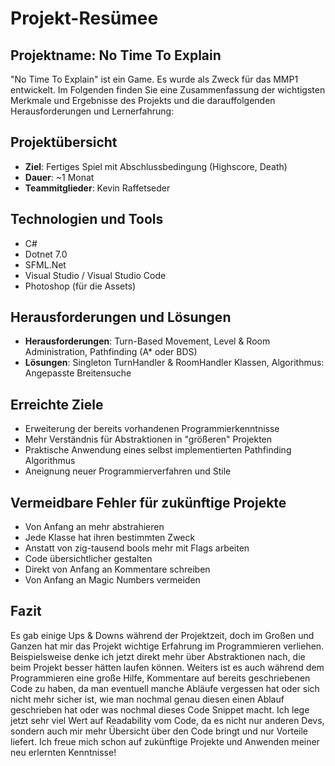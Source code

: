 # Projekt-Resümee

## Projektname: No Time To Explain

"No Time To Explain" ist ein Game. Es wurde als Zweck für das MMP1 entwickelt. Im Folgenden finden Sie eine Zusammenfassung der wichtigsten Merkmale und Ergebnisse des Projekts und die darauffolgenden Herausforderungen und Lernerfahrung:

## Projektübersicht

-   **Ziel**: Fertiges Spiel mit Abschlussbedingung (Highscore, Death)
-   **Dauer**: ~1 Monat
-   **Teammitglieder**: Kevin Raffetseder

## Technologien und Tools

-   C#
-   Dotnet 7.0
-   SFML.Net
-   Visual Studio / Visual Studio Code
-   Photoshop (für die Assets)

## Herausforderungen und Lösungen

-   **Herausforderungen**: Turn-Based Movement, Level & Room Administration, Pathfinding (A* oder BDS)
-   **Lösungen**: Singleton TurnHandler & RoomHandler Klassen, Algorithmus: Angepasste Breitensuche

## Erreichte Ziele

-   Erweiterung der bereits vorhandenen Programmierkenntnisse
-   Mehr Verständnis für Abstraktionen in "größeren" Projekten
-   Praktische Anwendung eines selbst implementierten Pathfinding Algorithmus
-   Aneignung neuer Programmierverfahren und Stile

## Vermeidbare Fehler für zukünftige Projekte

- Von Anfang an mehr abstrahieren
- Jede Klasse hat ihren bestimmten Zweck
- Anstatt von zig-tausend bools mehr mit Flags arbeiten
- Code übersichtlicher gestalten
- Direkt von Anfang an Kommentare schreiben
- Von Anfang an Magic Numbers vermeiden

## Fazit

Es gab einige Ups & Downs während der Projektzeit, doch im Großen und Ganzen hat mir das Projekt wichtige Erfahrung im Programmieren verliehen. Beispielsweise denke ich jetzt direkt mehr über Abstraktionen nach, die beim Projekt besser hätten laufen können. Weiters ist es auch während dem Programmieren eine große Hilfe, Kommentare auf bereits geschriebenen Code zu haben, da man eventuell manche Abläufe vergessen hat oder sich nicht mehr sicher ist, wie man nochmal genau diesen einen Ablauf geschrieben hat oder was nochmal dieses Code Snippet macht.
Ich lege jetzt sehr viel Wert auf Readability vom Code, da es nicht nur anderen Devs, sondern auch mir mehr Übersicht über den Code bringt und nur Vorteile liefert.
Ich freue mich schon auf zukünftige Projekte und Anwenden meiner neu erlernten Kenntnisse!
